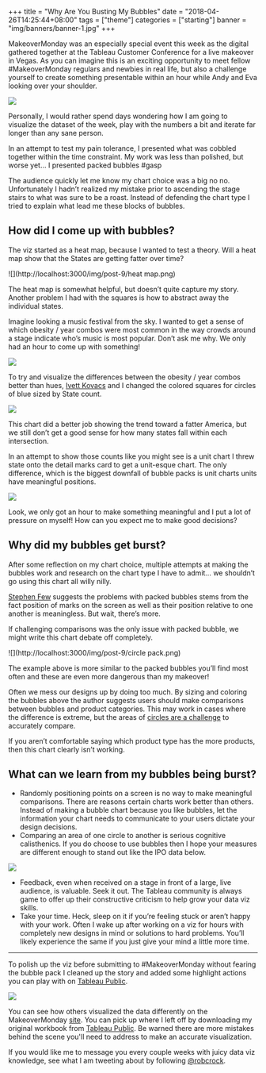+++
title = "Why Are You Busting My Bubbles"
date = "2018-04-26T14:25:44+08:00"
tags = ["theme"]
categories = ["starting"]
banner = "img/banners/banner-1.jpg"
+++

MakeoverMonday was an especially special event this week as the digital gathered together at the Tableau Customer Conference for a live makeover in Vegas. As you can imagine this is an exciting opportunity to meet fellow #MakeoverMonday regulars and newbies in real life, but also a challenge yourself to create something presentable within an hour while Andy and Eva looking over your shoulder.

![](http://localhost:3000/img/post-9/from-the-stage.png)

Personally, I would rather spend days wondering how I am going to visualize the dataset of the week, play with the numbers a bit and iterate far longer than any sane person.

In an attempt to test my pain tolerance, I presented what was cobbled together within the time constraint. My work was less than polished, but worse yet… I presented packed bubbles #gasp

The audience quickly let me know my chart choice was a big no no. Unfortunately I hadn’t realized my mistake prior to ascending the stage stairs to what was sure to be a roast. Instead of defending the chart type I tried to explain what lead me these blocks of bubbles.

## How did I come up with bubbles?

The viz started as a heat map, because I wanted to test a theory. Will a heat map show that the States are getting fatter over time?

![](http://localhost:3000/img/post-9/heat map.png)

The heat map is somewhat helpful, but doesn’t quite capture my story. Another problem I had with the squares is how to abstract away the individual states.

Imagine looking a music festival from the sky. I wanted to get a sense of which obesity / year combos were most common in the way crowds around a stage indicate who’s music is most popular. Don’t ask me why. We only had an hour to come up with something!

![](http://localhost:3000/img/post-9/concert.png)

To try and visualize the differences between the obesity / year combos better than hues, [Ivett Kovacs](https://twitter.com/IvettAlexa) and I changed the colored squares for circles of blue sized by State count.

![](http://localhost:3000/img/post-9/big-blue-circles.png)

This chart did a better job showing the trend toward a fatter America, but we still don’t get a good sense for how many states fall within each intersection.

In an attempt to show those counts like you might see is a unit chart I threw state onto the detail marks card to get a unit-esque chart. The only difference, which is the biggest downfall of bubble packs is unit charts units have meaningful positions.

![](http://localhost:3000/img/post-9/smaller-blue-circles.png)

Look, we only got an hour to make something meaningful and I put a lot of pressure on myself! How can you expect me to make good decisions?

## Why did my bubbles get burst?

After some reflection on my chart choice, multiple attempts at making the bubbles work and research on the chart type I have to admit… we shouldn’t go using this chart all willy nilly.

[Stephen Few](https://www.perceptualedge.com/blog/?p=2523) suggests the problems with packed bubbles stems from the fact position of marks on the screen as well as their position relative to one another is meaningless. But wait, there’s more.

If challenging comparisons was the only issue with packed bubble, we might write this chart debate off completely.

![](http://localhost:3000/img/post-9/circle pack.png)

The example above is more similar to the packed bubbles you’ll find most often and these are even more dangerous than my makeover!

Often we mess our designs up by doing too much. By sizing and coloring the bubbles above the author suggests users should make comparisons between bubbles and product categories. This may work in cases where the difference is extreme, but the areas of [circles are a challenge](https://guides.library.duke.edu/datavis/topten) to accurately compare.

If you aren’t comfortable saying which product type has the more products, then this chart clearly isn’t working.

## What can we learn from my bubbles being burst?

* Randomly positioning points on a screen is no way to make meaningful comparisons. There are reasons certain charts work better than others. Instead of making a bubble chart because you like bubbles, let the information your chart needs to communicate to your users dictate your design decisions.
* Comparing an area of one circle to another is serious cognitive calisthenics. If you do choose to use bubbles then I hope your measures are different enough to stand out like the IPO data below.

![](http://localhost:3000/img/post-9/nyt-graphic.png)

* Feedback, even when received on a stage in front of a large, live audience, is valuable. Seek it out. The Tableau community is always game to offer up their constructive criticism to help grow your data viz skills.
* Take your time. Heck, sleep on it if you’re feeling stuck or aren’t happy with your work. Often I wake up after working on a viz for hours with completely new designs in mind or solutions to hard problems. You’ll likely experience the same if you just give your mind a little more time.

---

To polish up the viz before submitting to #MakeoverMonday without fearing the bubble pack I cleaned up the story and added some highlight actions you can play with on [Tableau Public](https://public.tableau.com/views/MMWeek41/Update?:embed=y&:display_count=yes).

![](http://localhost:3000/img/post-9/final-viz.gif)

You can see how others visualized the data differently on the MakeoverMonday [site](http://www.makeovermonday.co.uk/week-41). You can pick up where I left off by downloading my original workbook from [Tableau Public](https://public.tableau.com/views/PeriodicTableMap_3/Dashboard1?:embed=y&:display_count=yes). Be warned there are more mistakes behind the scene you'll need to address to make an accurate visualization.

If you would like me to message you every couple weeks with juicy data viz knowledge, see what I am tweeting about by following [@robcrock](https://twitter.com/robcrock).
